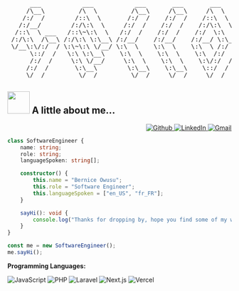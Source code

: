 <pre>
      ___           ___           ___       ___       ___     
     /\__\         /\  \         /\__\     /\__\     /\  \    
    /:/  /        /::\  \       /:/  /    /:/  /    /::\  \   
   /:/__/        /:/\:\  \     /:/  /    /:/  /    /:/\:\  \  
  /::\  \ ___   /::\~\:\  \   /:/  /    /:/  /    /:/  \:\  \ 
 /:/\:\  /\__\ /:/\:\ \:\__\ /:/__/    /:/__/    /:/__/ \:\__\
 \/__\:\/:/  / \:\~\:\ \/__/ \:\  \    \:\  \    \:\  \ /:/  /
      \::/  /   \:\ \:\__\    \:\  \    \:\  \    \:\  /:/  / 
      /:/  /     \:\ \/__/     \:\  \    \:\  \    \:\/:/  /  
     /:/  /       \:\__\        \:\__\    \:\__\    \::/  /   
     \/__/         \/__/         \/__/     \/__/     \/__/    
</pre>

## <img src="https://media.giphy.com/media/VgCDAzcKvsR6OM0uWg/giphy.gif" width="50"> A little about me...  

<div align="right">
  <a href="https://github.com/bernice-owusu">
    <img src="https://img.shields.io/badge/-Github-000?style=flat&logo=Github&logoColor=white" alt="Github">
  </a>
  <a href="https://www.linkedin.com/in//bernice-owusu">
    <img src="https://img.shields.io/badge/-LinkedIn-blue?style=flat&logo=Linkedin&logoColor=white" alt="LinkedIn">
  </a>
  <a href="mailto:adjoa.bernie@gmail.com">
    <img src="https://img.shields.io/badge/-Gmail-c14438?style=flat&logo=Gmail&logoColor=white" alt="Gmail">
  </a>
</div>


```typescript
class SoftwareEngineer {
    name: string;
    role: string;
    languageSpoken: string[];

    constructor() {
        this.name = "Bernice Owusu";
        this.role = "Software Engineer";
        this.languageSpoken = ["en_US", "fr_FR"];
    }

    sayHi(): void {
        console.log("Thanks for dropping by, hope you find some of my work interesting.");
    }
}

const me = new SoftwareEngineer();
me.sayHi();
```

**Programming Languages:**

![JavaScript](https://img.shields.io/badge/Code-JavaScript-informational?style=flat&logo=javascript&color=F7DF1E)
![PHP](https://img.shields.io/badge/Code-PHP-informational?style=flat&logo=php&color=777BB4)
![Laravel](https://img.shields.io/badge/Framework-Laravel-informational?style=flat&logo=laravel&color=FF2D20)
![Next.js](https://img.shields.io/badge/Framework-Next.js-informational?style=flat&logo=next.js&color=000000)
![Vercel](https://img.shields.io/badge/Deployment-Vercel-informational?style=flat&logo=vercel&color=000000)



